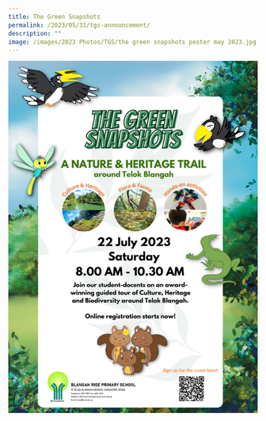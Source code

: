 ```yaml
---
title: The Green Snapshots
permalink: /2023/05/31/tgs-announcement/
description: ""
image: /images/2023 Photos/TGS/the green snapshots poster may 2023.jpg
---
```

![](/images/2023%20Photos/TGS/the%20green%20snapshots%20poster%20may%202023.jpg)